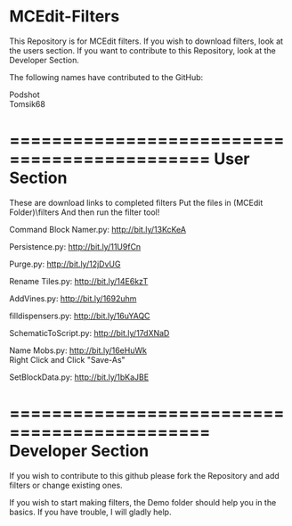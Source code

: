 MCEdit-Filters
==============
This Repository is for MCEdit filters. If you
wish to download filters, look at the users
section. If you want to contribute to this
Repository, look at the Developer Section.

The following names have contributed to 
the GitHub:

Podshot
<br>
Tomsik68




=============================================
User Section
=============================================
These are download links to completed filters
Put the files in (MCEdit Folder)\filters
And then run the filter tool!

Command Block Namer.py: http://bit.ly/13KcKeA

Persistence.py: http://bit.ly/11U9fCn

Purge.py: http://bit.ly/12jDvUG

Rename Tiles.py: http://bit.ly/14E6kzT

AddVines.py: http://bit.ly/1692uhm

filldispensers.py: http://bit.ly/16uYAQC

SchematicToScript.py: http://bit.ly/17dXNaD

Name Mobs.py: http://bit.ly/16eHuWk
<br>
Right Click and Click "Save-As"

SetBlockData.py: http://bit.ly/1bKaJBE


=============================================
Developer Section
=============================================
If you wish to contribute to this github
please fork the Repository and add filters or
change existing ones.

If you wish to start making filters, the Demo
folder should help you in the basics. If you
have trouble, I will gladly help.
